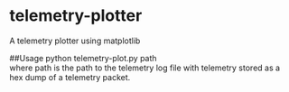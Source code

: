 # telemetry-plotter
A telemetry plotter using matplotlib

##Usage
python telemetry-plot.py path  
where path is the path to the telemetry log file with telemetry stored as a hex dump of a telemetry packet.
